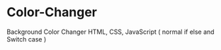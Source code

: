 # Color-Changer
Background Color Changer 
HTML, CSS, 
JavaScript ( normal if else and Switch case )
